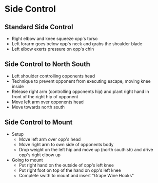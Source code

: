 # Side Control

## Standard Side Control
- Right elbow and knee squeeze opp's torso
- Left forarm goes below opp's neck and grabs the shoulder blade
- Left elbow exerts pressure on opp's chin


## Side Control to North South
- Left shoulder controlling opponents head
- Technique to prevent opponent from executing escape, moving knee inside
- Release right arm (controlling opponents hip) and plant right hand in front of the right hip of opponent
- Move left arm over opponents head
- Move towards north south


## Side Control to Mount
- Setup
    - Move left arm over opp's head
    - Move right arm to own side of opponents body
    - Drop weight on the left hip and move up (north southish) and drive opp's right elbow up
- Going to mount
    - Put right hand on the outside of opp's left knee
    - Put right foot on top of the hand on opp's left knee
    - Complete swith to mount and insert "Grape Wine Hooks"
